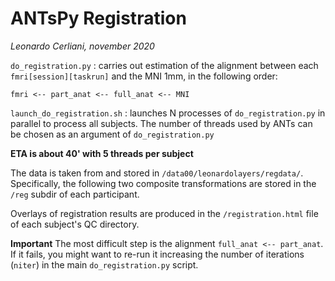 # ANTsPy Registration
_Leonardo Cerliani, november 2020_

`do_registration.py` : carries out estimation of the alignment between each `fmri[session][taskrun]` and the MNI 1mm, in the following order:

```
fmri <-- part_anat <-- full_anat <-- MNI
```

`launch_do_registration.sh` : launches N processes of `do_registration.py` in parallel to process all subjects. The number of threads used by ANTs can be chosen as an argument of `do_registration.py`

__ETA is about 40' with 5 threads per subject__


The data is taken from and stored in `/data00/leonardolayers/regdata/`. Specifically, the following two composite transformations are stored in the `/reg` subdir of each participant.

Overlays of registration results are produced in the `/registration.html` file of each subject's QC directory.

**Important**
The most difficult step is the alignment `full_anat <-- part_anat`. If it fails, you might want to re-run it increasing the number of iterations (`niter`) in the main `do_registration.py` script.
